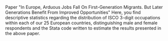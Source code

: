 Paper "In Europe, Arduous Jobs Fall On First-Generation Migrants. But Later Generations Benefit From Improved Opportunities"
Here, you find descriptive statistics regarding the distribution of ISCO 3-digit occupations within each of our 25 European countries, distinguishing male and female respondents and the Stata code written to estimate the results presented in the above paper. 

